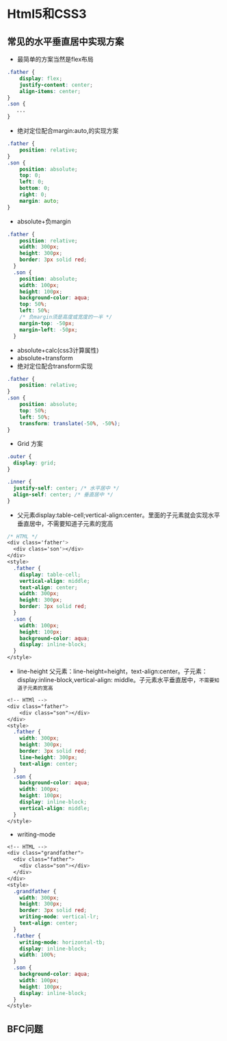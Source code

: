# Html5和CSS3

## 常见的水平垂直居中实现方案

- 最简单的方案当然是flex布局
```css
.father {
    display: flex;
    justify-content: center;
    align-items: center;
}
.son {
   ...
}
```
- 绝对定位配合margin:auto,的实现方案
```css
.father {
    position: relative;
}
.son {
    position: absolute;
    top: 0;
    left: 0;
    bottom: 0;
    right: 0;
    margin: auto;
}
```
- absolute+负margin
```css
.father {
	position: relative;
	width: 300px;
	height: 300px;
	border: 3px solid red;
  }
  .son {
	position: absolute;
	width: 100px;
	height: 100px;
	background-color: aqua;
	top: 50%;
	left: 50%;
	/* 负margin须是高度或宽度的一半 */
	margin-top: -50px;
	margin-left: -50px;
  }
```
- absolute+calc(css3计算属性)
- absolute+transform
- 绝对定位配合transform实现
```css
.father {
    position: relative;
}
.son {
    position: absolute;
    top: 50%;
    left: 50%;
    transform: translate(-50%, -50%);
}
```
- Grid 方案
```css
.outer {
  display: grid;
}

.inner {
  justify-self: center; /* 水平居中 */
  align-self: center; /* 垂直居中 */
}
```
- 父元素display:table-cell;vertical-align:center。里面的子元素就会实现水平垂直居中，不需要知道子元素的宽高
```css
/* HTML */
<div class='father'>
  <div class='son'></div>
</div>
<style>
  .father {
	display: table-cell;
	vertical-align: middle;
	text-align: center;
	width: 300px;
	height: 300px;
	border: 3px solid red;
  }
  .son {
	width: 100px;
	height: 100px;
	background-color: aqua;
	display: inline-block;
  }
</style>
```
- line-height
父元素：line-height=height，text-align:center。子元素：display:inline-block,vertical-align: middle。子元素水平垂直居中，`不需要知道子元素的宽高`
```css
<!-- HTMl -->
<div class="father">
	<div class="son"></div>
</div>
<style>
  .father {
	width: 300px;
	height: 300px;
	border: 3px solid red;
	line-height: 300px;
	text-align: center;
  }
  .son {
	background-color: aqua;
	width: 100px;
	height: 100px;
	display: inline-block;
	vertical-align: middle;
  }
</style>
```
- writing-mode
```css
<!-- HTML -->
<div class="grandfather">
  <div class="father">
	<div class="son"></div>
  </div>
</div>
<style>
  .grandfather {
	width: 300px;
	height: 300px;
	border: 3px solid red;
	writing-mode: vertical-lr;
	text-align: center;
  }
  .father {
	writing-mode: horizontal-tb;
	display: inline-block;
	width: 100%;
  }
  .son {
	background-color: aqua;
	width: 100px;
	height: 100px;
	display: inline-block;
  }
</style>
```
## BFC问题
